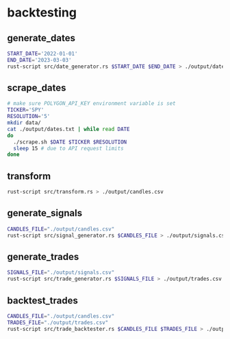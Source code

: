 # backtesting

## generate_dates

~~~sh
START_DATE='2022-01-01'
END_DATE='2023-03-03'
rust-script src/date_generator.rs $START_DATE $END_DATE > ./output/dates.txt
~~~

## scrape_dates

~~~sh
# make sure POLYGON_API_KEY environment variable is set
TICKER='SPY'
RESOLUTION='5'
mkdir data/
cat ./output/dates.txt | while read DATE
do
  ./scrape.sh $DATE $TICKER $RESOLUTION
  sleep 15 # due to API request limits
done
~~~

## transform

~~~sh
rust-script src/transform.rs > ./output/candles.csv
~~~

## generate_signals

~~~sh
CANDLES_FILE="./output/candles.csv"
rust-script src/signal_generator.rs $CANDLES_FILE > ./output/signals.csv
~~~

## generate_trades

~~~sh
SIGNALS_FILE="./output/signals.csv"
rust-script src/trade_generator.rs $SIGNALS_FILE > ./output/trades.csv
~~~

## backtest_trades

~~~sh
CANDLES_FILE="./output/candles.csv"
TRADES_FILE="./output/trades.csv"
rust-script src/trade_backtester.rs $CANDLES_FILE $TRADES_FILE > ./output/results.csv
~~~
